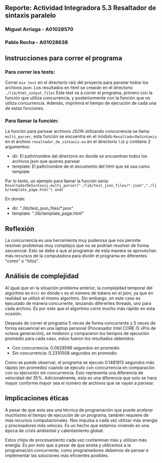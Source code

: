 ## Reporte: Actividad Integradora 5.3 Resaltador de sintaxis paralelo 

### Miguel Arriaga - A01028570

### Pablo Rocha - A01028638

## Instrucciones para correr el programa
### Para correr los tests:
Correr `mix test` en el directorio raíz del proyecto para parsear todos los archivos json. Los resultados en html se crearán en el directorio `./lib/html_output_files`
Este test va a correr el programa, primero con la función que utiliza concurrencia, y posteriormente con la función que no utiliza concurrencia. Además, imprimirá el tiempo de ejecución de cada una de estas funciones.
### Para llamar la función:
La función para parsear archivos JSON utilizando concurrencia se llama `multi_parser`, esta función se encuentra en el módulo `ResaltadorDeSintaxis` en el archivo `resaltador_de_sintaxis.ex` en el directorio `lib` y contiene 2 argumentos:
<ul>
    <li>dir: El path/nombre del directorio en donde se encuentran todos los archivos json que quieres parsear</li>
    <li>template: El path/nombre de el documento del html que se usa como template</li>
</ul>

Por lo tanto, un ejemplo para llamar la función sería:
`ResaltadorDeSintaxis.multi_parser("./lib/test_json_files/*.json","./lib/template_page.html") end)`

En donde:
<ul>
    <li>dir: "./lib/test_json_files/*.json"</li>
    <li>template: "./lib/template_page.html"</li>
</ul>

## Reflexión
La concurrencia es una herramienta muy poderosa que nos permite resolver problemas muy complejos que no se podrían resolver de forma secuencial. Esto se debe a que al programar de esta manera se aprovechan más recursos de la computadora para dividir el programa en diferentes "cores" o "hilos".

## Análisis de complejidad
Al igual que en la situación problema anterior, la complejidad temporal del algoritmo es `O(n)` en donde `n` es el número de tokens en el json, ya que en realidad se utilizó el mismo algoritmo. Sin embargo, en este caso es ejecutado de manera concurrente, lanzando diferentes threads, uno para cada archivo. Es por esto que el algoritmo corre mucho más rápido en esta ocasión.

Después de correr el programa 5 veces de forma concurrente y 5 veces de forma secuencial en una laptop personal (Procesador Intel CORE i5 vPro de octava generación), se midieron y compararon los tiempos de ejecución promedio para cada caso, estos fueron los resultados obtenidos:

<ul>
    <li>Con concurrencia: 0.0828596 segundos en promedio</li>
    <li>Sin concurrencia: 0.2310508 segundos en promedio</li>
</ul>

Como se puede observar, el programa se ejecuto 0.1481912 segundos más rápido (en promedio) cuando se ejecuto con concurrencia en comparación con su ejecución sin concurrencia. Esto representa una diferencia de velocidad del 35%. Adicionalmente, esta es una diferencia que solo se hace mayor conforme mayor sea el número de archivos que se vayan a parsear.

## Implicaciones éticas
A pesar de que esta sea una técnica de programación que puede acelerar muchísimo el tiempo de ejecución de un programa, también requiere de más recursos computacionales. Nos impulsa a cada vez utilizar más energía y procesadores más veloces. Es un hecho que estamos viviendo en una época de crisis ambiental y calentamiento global. 

Estos chips de procesamiento cada vez contaminan más y utilizan más energía. Es por esto que a pesar de que exista y utilicemos a la programación concurrente, como programadores debemos de pensar e implementar las soluciones más eficientes posibles.
